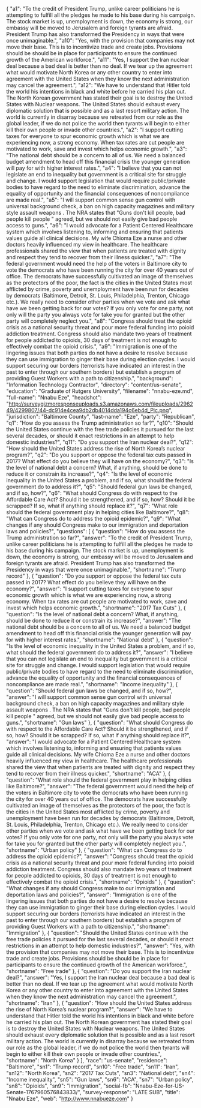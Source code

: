 {
  "a1": "To the credit of President Trump, unlike career politicians he is attempting to fulfill all the pledges he made to his base during his campaign. The stock market is up, unemployment is down, the economy is strong,  our embassy will be moved to Jerusalem and foreign tyrants are afraid. President Trump has also transformed the Presidency in ways that were once unimaginable.",
  "a10": "Yes, with the provision that companies may not move their base. This is to incentivize trade and create jobs. Provisions should be should be in place for participants to ensure the continued growth of the American workforce.",
  "a11": "Yes, I support the Iran nuclear deal because a bad deal is better than no deal. If we tear up the agreement what would motivate North Korea or any other country to enter into agreement with the United States when they know the next administration may cancel the agreement.",
  "a12": "We have to understand that Hitler told the world his intentions in black and white before he carried his plan out. The North Korean government has stated their goal is to destroy the United States with Nuclear weapons. The United States should exhaust every diplomatic solution that is possible and as a last resort military action. The world is currently in disarray because we retreated from our role as the global leader, if we do not police the world then tyrants will begin to either kill their own people or invade other countries.",
  "a2": "I support cutting taxes for everyone to spur economic growth which is what we are experiencing now, a strong economy. When tax rates are cut people are motivated to work, save and invest which helps economic growth.",
  "a3": "The national debt should be a concern to all of us. We need a balanced budget amendment to head off this financial crisis the younger generation will pay for with higher interest rates.",
  "a4": "I believe that you can not legislate an end to inequality but government is a critical site for struggle and change. I would support legislation that would require public/private bodies to have regard to the need to eliminate discrimination, advance the equality of opportunity and the financial consequences of noncompliance are made real.",
  "a5": "I will support common sense gun control with universal background check, a ban on high capacity magazines and military style assault weapons . The NRA states that \"Guns don't kill people, bad people kill people \" agreed, but we should not easily give bad people access to guns.",
  "a6": "I would advocate for a Patient Centered Healthcare system which involves listening to, informing and ensuring that patients values guide all clinical decisions. My wife Chioma Eze a nurse and other doctors heavily influenced my view in healthcare. The healthcare professionals shared the view that when patients are treated with dignity and respect they tend to recover from their illness quicker.",
  "a7": "The federal government would need the help of the voters in Baltimore city to vote the democrats who have been running the city for over 40 years out of office. The democrats have successfully cultivated an image of themselves as the protectors of the poor, the fact is the cities in the United States most afflicted by crime, poverty and unemployment have been run for decades by democrats (Baltimore, Detroit, St. Louis, Philadelphia, Trenton, Chicago etc.). We really need to consider other parties when we vote and ask what have we been getting back for our votes? If you only vote for one party, not only will the party you always vote for take you for granted but the other party will completely neglect you.",
  "a8": "Congress should treat the opioid crisis as a national security threat and pour more federal funding into poioid addiction treatment. Congress should also mandate two years of treatment for people addicted to opioids, 30 days of treatment is not enough to effectively combat the opioid crisis.",
  "a9": "Immigration is one of the lingering issues that both parties do not have a desire to resolve because they can use immigration to ginger their base during election cycles. I would support securing our borders (terrorists have indicated an interest in the past to enter through our southern borders) but establish a program of providing Guest Workers with a path to citizenship.",
  "background": "Information Technology Contractor",
  "directory": "content/us-senate",
  "education": "Graduate of Rutgers University",
  "filename": "nnabu-eze.md",
  "full-name": "Nnabu Eze",
  "headshot": "http://surveygizmoresponseuploads.s3.amazonaws.com/fileuploads/296249/4299807/44-dc914e4cea9db2db4014dda194c6eb4d_Pic.png",
  "jurisdiction": "Baltimore County",
  "last-name": "Eze",
  "party": "Republican",
  "q1": "How do you assess the Trump administration so far?",
  "q10": "Should the United States continue with the free trade policies it pursued for the last several decades, or should it enact restrictions in an attempt to help domestic industries?",
  "q11": "Do you support the Iran nuclear deal?",
  "q12": "How should the United States address the rise of North Korea’s nuclear program?",
  "q2": "Do you support or oppose the federal tax cuts passed in 2017? What effect do you believe they will have on the economy?",
  "q3": "Is the level of national debt a concern? What, if anything, should be done to reduce it or constrain its increase?",
  "q4": "Is the level of economic inequality in the United States a problem, and if so, what should the federal government do to address it?",
  "q5": "Should federal gun laws be changed, and if so, how?",
  "q6": "What should Congress do with respect to the Affordable Care Act? Should it be strengthened, and if so, how? Should it be scrapped? If so, what if anything should replace it?",
  "q7": "What role should the federal government play in helping cities like Baltimore?",
  "q8": "What can Congress do to address the opioid epidemic?",
  "q9": "What changes if any should Congress make to our immigration and deportation laws and policies?",
  "questions": [
    {
      "question": "How do you assess the Trump administration so far?",
      "answer": "To the credit of President Trump, unlike career politicians he is attempting to fulfill all the pledges he made to his base during his campaign. The stock market is up, unemployment is down, the economy is strong,  our embassy will be moved to Jerusalem and foreign tyrants are afraid. President Trump has also transformed the Presidency in ways that were once unimaginable.",
      "shortname": "Trump record"
    },
    {
      "question": "Do you support or oppose the federal tax cuts passed in 2017? What effect do you believe they will have on the economy?",
      "answer": "I support cutting taxes for everyone to spur economic growth which is what we are experiencing now, a strong economy. When tax rates are cut people are motivated to work, save and invest which helps economic growth.",
      "shortname": "2017 Tax Cuts"
    },
    {
      "question": "Is the level of national debt a concern? What, if anything, should be done to reduce it or constrain its increase?",
      "answer": "The national debt should be a concern to all of us. We need a balanced budget amendment to head off this financial crisis the younger generation will pay for with higher interest rates.",
      "shortname": "National debt"
    },
    {
      "question": "Is the level of economic inequality in the United States a problem, and if so, what should the federal government do to address it?",
      "answer": "I believe that you can not legislate an end to inequality but government is a critical site for struggle and change. I would support legislation that would require public/private bodies to have regard to the need to eliminate discrimination, advance the equality of opportunity and the financial consequences of noncompliance are made real.",
      "shortname": "Income inequality"
    },
    {
      "question": "Should federal gun laws be changed, and if so, how?",
      "answer": "I will support common sense gun control with universal background check, a ban on high capacity magazines and military style assault weapons . The NRA states that \"Guns don't kill people, bad people kill people \" agreed, but we should not easily give bad people access to guns.",
      "shortname": "Gun laws"
    },
    {
      "question": "What should Congress do with respect to the Affordable Care Act? Should it be strengthened, and if so, how? Should it be scrapped? If so, what if anything should replace it?",
      "answer": "I would advocate for a Patient Centered Healthcare system which involves listening to, informing and ensuring that patients values guide all clinical decisions. My wife Chioma Eze a nurse and other doctors heavily influenced my view in healthcare. The healthcare professionals shared the view that when patients are treated with dignity and respect they tend to recover from their illness quicker.",
      "shortname": "ACA"
    },
    {
      "question": "What role should the federal government play in helping cities like Baltimore?",
      "answer": "The federal government would need the help of the voters in Baltimore city to vote the democrats who have been running the city for over 40 years out of office. The democrats have successfully cultivated an image of themselves as the protectors of the poor, the fact is the cities in the United States most afflicted by crime, poverty and unemployment have been run for decades by democrats (Baltimore, Detroit, St. Louis, Philadelphia, Trenton, Chicago etc.). We really need to consider other parties when we vote and ask what have we been getting back for our votes? If you only vote for one party, not only will the party you always vote for take you for granted but the other party will completely neglect you.",
      "shortname": "Urban policy"
    },
    {
      "question": "What can Congress do to address the opioid epidemic?",
      "answer": "Congress should treat the opioid crisis as a national security threat and pour more federal funding into poioid addiction treatment. Congress should also mandate two years of treatment for people addicted to opioids, 30 days of treatment is not enough to effectively combat the opioid crisis.",
      "shortname": "Opioids"
    },
    {
      "question": "What changes if any should Congress make to our immigration and deportation laws and policies?",
      "answer": "Immigration is one of the lingering issues that both parties do not have a desire to resolve because they can use immigration to ginger their base during election cycles. I would support securing our borders (terrorists have indicated an interest in the past to enter through our southern borders) but establish a program of providing Guest Workers with a path to citizenship.",
      "shortname": "Immigration"
    },
    {
      "question": "Should the United States continue with the free trade policies it pursued for the last several decades, or should it enact restrictions in an attempt to help domestic industries?",
      "answer": "Yes, with the provision that companies may not move their base. This is to incentivize trade and create jobs. Provisions should be should be in place for participants to ensure the continued growth of the American workforce.",
      "shortname": "Free trade"
    },
    {
      "question": "Do you support the Iran nuclear deal?",
      "answer": "Yes, I support the Iran nuclear deal because a bad deal is better than no deal. If we tear up the agreement what would motivate North Korea or any other country to enter into agreement with the United States when they know the next administration may cancel the agreement.",
      "shortname": "Iran"
    },
    {
      "question": "How should the United States address the rise of North Korea’s nuclear program?",
      "answer": "We have to understand that Hitler told the world his intentions in black and white before he carried his plan out. The North Korean government has stated their goal is to destroy the United States with Nuclear weapons. The United States should exhaust every diplomatic solution that is possible and as a last resort military action. The world is currently in disarray because we retreated from our role as the global leader, if we do not police the world then tyrants will begin to either kill their own people or invade other countries.",
      "shortname": "North Korea"
    }
  ],
  "race": "us-senate",
  "residence": "Baltimore",
  "sn1": "Trump record",
  "sn10": "Free trade",
  "sn11": "Iran",
  "sn12": "North Korea",
  "sn2": "2017 Tax Cuts",
  "sn3": "National debt",
  "sn4": "Income inequality",
  "sn5": "Gun laws",
  "sn6": "ACA",
  "sn7": "Urban policy",
  "sn8": "Opioids",
  "sn9": "Immigration",
  "social-fb": "Nnabu-Eze-for-US-Senate-1767960576843833/",
  "survey-response": "LATE SUB",
  "title": "Nnabu Eze",
  "web": "http://www.nnabueze.com"
}
